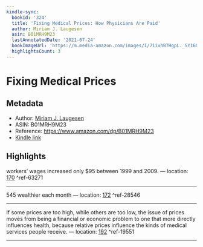 ```yaml
---
kindle-sync:
  bookId: '324'
  title: 'Fixing Medical Prices: How Physicians Are Paid'
  author: Miriam J. Laugesen
  asin: B01MRH9M23
  lastAnnotatedDate: '2021-07-24'
  bookImageUrl: 'https://m.media-amazon.com/images/I/71ixhBTHgpL._SY160.jpg'
  highlightsCount: 3
---
```

# Fixing Medical Prices
## Metadata
* Author: [Miriam J. Laugesen](https://www.amazon.comundefined)
* ASIN: B01MRH9M23
* Reference: https://www.amazon.com/dp/B01MRH9M23
* [Kindle link](kindle://book?action=open&asin=B01MRH9M23)

## Highlights
workers’ wages increased only $95 between 1999 and 2009. — location: [170](kindle://book?action=open&asin=B01MRH9M23&location=170) ^ref-63271

---
545 wealthier each month — location: [172](kindle://book?action=open&asin=B01MRH9M23&location=172) ^ref-28546

---
If some prices are too high, while others are too low, the issue of prices moves from being a financial or economic problem to one that more directly influences health, because relative prices influence the kinds of medical services people receive. — location: [192](kindle://book?action=open&asin=B01MRH9M23&location=192) ^ref-19551

---
